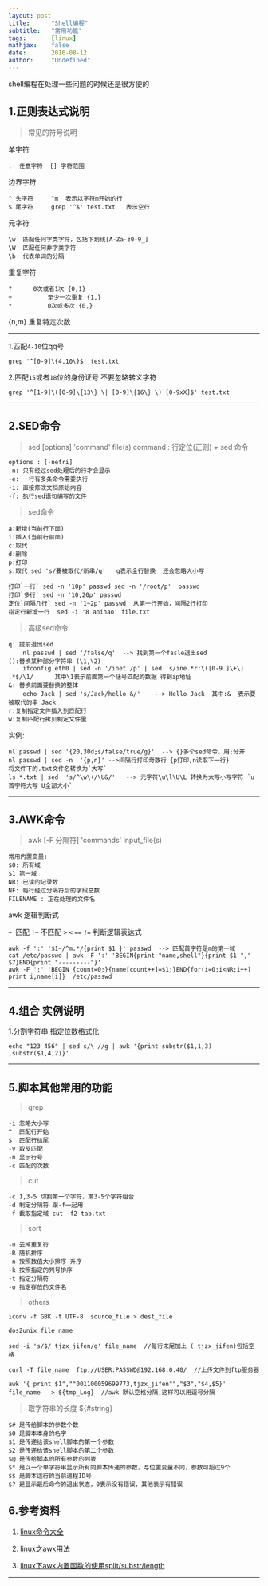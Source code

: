 ```yaml
---
layout: post
title:      "Shell编程"
subtitle:   "常用功能"
tags:       [linux]
mathjax:    false
date:       2016-08-12
author:     "Undefined"
---
```


shell编程在处理一些问题的时候还是很方便的

## 1.正则表达式说明

> 常见的符号说明
 
单字符

`.  任意字符  [] 字符范围 `
 
边界字符

	^ 头字符     ^m  表示以字符m开始的行
	$ 尾字符     grep '^$' test.txt   表示空行

元字符

	\w  匹配任何字类字符，包括下划线[A-Za-z0-9_]
	\W  匹配任何非字类字符
	\b  代表单词的分隔

重复字符

	?      0次或者1次 {0,1}
	+		   至少一次重复 {1,}
	*		   0次或多次 {0,}
  {n,m}  重复特定次数 


---

1.匹配`4-10`位qq号

	grep '^[0-9]\{4,10\}$' test.txt
	
2.匹配`15`或者`18`位的身份证号 不要忽略<kbd>转义字符

	grep '^[1-9]\([0-9]\{13\} \| [0-9]\{16\} \) [0-9xX]$' test.txt   

---

## 2.SED命令

> sed  [options] 'command' file(s)
command : 行定位(正则) + sed 命令	

	options : [-nefri] 
	-n: 只有经过sed处理后的行才会显示
	-e: 一行有多条命令需要执行
	-i: 直接修改文档原始内容
	-f: 执行sed语句编写的文件


> sed命令

	a:新增(当前行下面)
	i:插入(当前行前面)
	c:取代
	d:删除
	p:打印
	s:取代 sed 's/要被取代/新串/g'   g表示全行替换  还会忽略大小写

	打印`一行` sed -n '10p' passwd sed -n '/root/p'  passwd	
	打印`多行` sed -n '10,20p' passwd
	定位`间隔几行` sed -n '1~2p' passwd  从第一行开始，间隔2行打印
	指定行新增一行  sed -i '8 anihao' file.txt 
	
	
> 高级sed命令

	q: 提前退出sed                      
		nl passwd | sed '/false/q'  --> 找到第一个fasle退出sed
	():替换某种部分字符串 (\1,\2)       
		ifconfig eth0 | sed -n '/inet /p' | sed 's/ine.*r:\([0-9.]\+\) .*$/\1/      其中\1表示前面第一个括号匹配的数据 得到ip地址
	&: 替换前面要替换的整体						
		echo Jack | sed 's/Jack/hello &/'    --> Hello Jack  其中:&  表示要被取代的串 Jack
	r:复制指定文件插入到匹配行
	w:复制匹配行拷贝制定文件里

实例:

	nl passwd | sed '{20,30d;s/false/true/g}'  --> {}多个sed命令。用;分开
	nl passwd | sed -n  '{p,n}' -->间隔行打印奇数行 {p打印,n读取下一行}
	将文件下的.txt文件名转换为`大写`
	ls *.txt | sed  's/^\w\+/\U&/'   --> 元字符\u\l\U\L 转换为大写小写字符 `u首字符大写 U全部大小`

---


## 3.AWK命令

> awk [-F 分隔符] 'commands' input_file(s)

	常用内置变量:
	$0: 所有域    
	$1 第一域
	NR: 已读的记录数
	NF: 每行经过分隔符后的字段总数
	FILENAME : 正在处理的文件名


awk 逻辑判断式


`~ `匹配  `!~` 不匹配 `>` `<` `==` `!=`  判断逻辑表达式
	
	awk -f ':' '$1~/^m.*/{print $1 }' passwd  --> 匹配首字符是m的第一域
	cat /etc/passwd | awk -F ':' 'BEGIN{print "name,shell"}{print $1 "," $7}END{print "---------"}'
	awk -F ';' 'BEGIN {count=0;}{name[count++]=$1;}END{for(i=0;i<NR;i++) print i,name[i]}  /etc/passwd 
	
---
	

## 4.组合 实例说明

1.分割字符串 指定位数格式化

	echo "123 456" | sed s/\ //g | awk '{print substr($1,1,3) ,substr($1,4,2)}'


---


## 5.脚本其他常用的功能

> grep 

	-i 忽略大小写
	^  匹配行开始
	$  匹配行结尾
	-v 取反匹配
	-n 显示行号
	-c 匹配的次数

> cut

	-c 1,3-5 切割第一个字符，第3-5个字符组合
	-d 制定分隔符 跟-f一起用
	-f 截取指定域 cut -f2 tab.txt 
	
> sort

	-u 去掉重复行
	-R 随机排序
	-n 按照数值大小排序 升序
	-k 按照指定的列号排序
	-t 指定分隔符
	-o 指定存放的文件名
	
> others

	iconv -f GBK -t UTF-8  source_file > dest_file
	
	dos2unix file_name
	
	sed -i 's/$/ tjzx_jifen/g' file_name  //每行末尾加上 ( tjzx_jifen)包括空格
	
	curl -T file_name  ftp://USER:PASSWD@192.168.0.40/  //上传文件到ftp服务器
	
	awk '{ print $1",""001100059699773,tjzx_jifen"","$3","$4,$5}' file_name   > ${tmp_Log}  //awk 默认空格分隔,这样可以用逗号分隔
	
> 取字符串的长度	${#string}

	$# 是传给脚本的参数个数
	$0 是脚本本身的名字
	$1 是传递给该shell脚本的第一个参数
	$2 是传递给该shell脚本的第二个参数
	$@ 是传给脚本的所有参数的列表
	$* 是以一个单字符串显示所有向脚本传递的参数，与位置变量不同，参数可超过9个
	$$ 是脚本运行的当前进程ID号
	$? 是显示最后命令的退出状态，0表示没有错误，其他表示有错误

## 6.参考资料

1. [linux命令大全](http://man.linuxde.net/crontab)

2. [linux之awk用法](http://www.cnblogs.com/dong008259/archive/2011/12/06/2277287.html)

3. [linux下awk内置函数的使用split/substr/length](http://gdcsy.blog.163.com/blog/static/12734360920130241521280/)  

---


